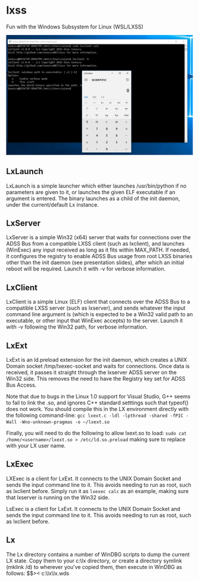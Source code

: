 # lxss
Fun with the Windows Subsystem for Linux (WSL/LXSS)

![Screenshot](lxclient.PNG)

## LxLaunch
LxLaunch is a simple launcher which either launches /usr/bin/python if no parameters are given to it, or launches the given ELF executable if an argument is entered. The binary launches as a child of the init daemon, under the current/default Lx instance.

## LxServer
LxServer is a simple Win32 (x64) server that waits for connections over the ADSS Bus from a compatible LXSS client (such as lxclient), and launches (WinExec) any input received as long as it fits within MAX_PATH. If needed, it configures the registry to enable ADSS Bus usage from root LXSS binaries other than the init daemon (see presentation slides), after which an initial reboot will be required. Launch it with -v for verbose information.

## LxClient
LxClient is a simple Linux (ELF) client that connects over the ADSS Bus to a compatible LXSS server (such as lxserver), and sends whatever the input command line argument is (which is expected to be a Win32 valid path to an executable, or other input that WinExec accepts) to the server. Launch it with -v following the Win32 path, for verbose information.

## LxExt
LxExt is an ld.preload extension for the init daemon, which creates a UNIX Domain socket /tmp/lxexec-socket and waits for connections. Once data is received, it passes it straight through the lxserver ADSS server on the Win32 side. This removes the need to have the Registry key set for ADSS Bus Access.

Note that due to bugs in the Linux 1.0 support for Visual Studio, G++ seems to fail to link the .so, and ignores C++ standard setttings such that typeof() does not work. You should compile this in the LX environment directly with the following command-line:
```gcc lxext.c -ldl -lpthread -shared -fPIC -Wall -Wno-unknown-pragmas -o ~/lxext.so```

Finally, you will need to do the following to allow lxext.so to load:
```sudo cat /home/<username>/lxext.so > /etc/ld.so.preload``` making sure to replace <username> with your LX user name.

## LxExec
LXExec is a client for LxExt. It connects to the UNIX Domain Socket and sends the input command line to it. This avoids needing to run as root, such as lxclient before. Simply run it as ```lxexec calc``` as an example, making sure that lxserver is running on the Win32 side.



LsExec is a client for LxExt. It connects to the UNIX Domain Socket and sends the input command line to it. This avoids needing to run as root, such as lxclient before.

## Lx
The Lx directory contains a number of WinDBG scripts to dump the current LX state. Copy them to your c:\lx directory, or create a directory symlink (mklink /d) to wherever you've copied them, then execute in WinDBG as follows: $$>< c:\lx\lx.wds
